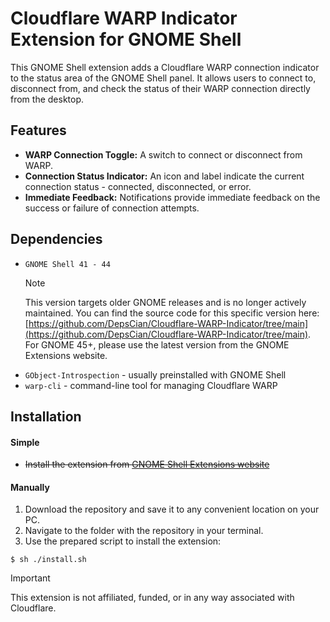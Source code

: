 # Cloudflare WARP Indicator Extension for GNOME Shell

This GNOME Shell extension adds a Cloudflare WARP connection indicator to the status area of the GNOME Shell panel. It allows users to connect to, disconnect from, and check the status of their WARP connection directly from the desktop.

## Features
- **WARP Connection Toggle:** A switch to connect or disconnect from WARP.
- **Connection Status Indicator:** An icon and label indicate the current connection status - connected, disconnected, or error.
- **Immediate Feedback:** Notifications provide immediate feedback on the success or failure of connection attempts.

## Dependencies
- `GNOME Shell 41 - 44`
  > [!NOTE]
  > This version targets older GNOME releases and is no longer actively maintained. You can find the source code for this specific version here: [https://github.com/DepsCian/Cloudflare-WARP-Indicator/tree/main](https://github.com/DepsCian/Cloudflare-WARP-Indicator/tree/main). For GNOME 45+, please use the latest version from the GNOME Extensions website.
- `GObject-Introspection` - usually preinstalled with GNOME Shell
- `warp-cli` - command-line tool for managing Cloudflare WARP

## Installation

#### Simple

- ~~Install the extension from [GNOME Shell Extensions website](https://extensions.gnome.org/extension/6825/cloudflare-warp-indicator/)~~

#### Manually

1. Download the repository and save it to any convenient location on your PC.
2. Navigate to the folder with the repository in your terminal.
3. Use the prepared script to install the extension:
```console
$ sh ./install.sh
```

> [!IMPORTANT]
> This extension is not affiliated, funded, or in any way associated with Cloudflare.
